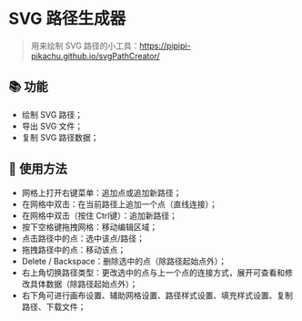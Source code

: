 # SVG 路径生成器

> 用来绘制 SVG 路径的小工具：https://pipipi-pikachu.github.io/svgPathCreator/

## 📚 功能
- 绘制 SVG 路径；
- 导出 SVG 文件；
- 复制 SVG 路径数据；

## 📐 使用方法
- 网格上打开右键菜单：追加点或追加新路径；
- 在网格中双击：在当前路径上追加一个点（直线连接）；
- 在网格中双击（按住 Ctrl键）：追加新路径；
- 按下空格键拖拽网格：移动编辑区域；
- 点击路径中的点：选中该点/路径；
- 拖拽路径中的点：移动该点；
- Delete / Backspace：删除选中的点（除路径起始点外）；
- 右上角切换路径类型：更改选中的点与上一个点的连接方式，展开可查看和修改具体数据（除路径起始点外）；
- 右下角可进行画布设置、辅助网格设置、路径样式设置、填充样式设置、复制路径、下载文件；